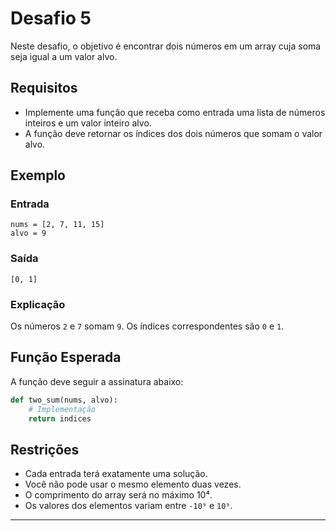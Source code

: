 # Desafio 5

Neste desafio, o objetivo é encontrar dois números em um array cuja soma seja igual a um valor alvo.

## Requisitos
- Implemente uma função que receba como entrada uma lista de números inteiros e um valor inteiro alvo.
- A função deve retornar os índices dos dois números que somam o valor alvo.

## Exemplo

### Entrada
```plaintext
nums = [2, 7, 11, 15]
alvo = 9
```

### Saída
```plaintext
[0, 1]
```

### Explicação
Os números `2` e `7` somam `9`. Os índices correspondentes são `0` e `1`.

## Função Esperada
A função deve seguir a assinatura abaixo:
```python
def two_sum(nums, alvo):
    # Implementação
    return indices
```

## Restrições
- Cada entrada terá exatamente uma solução.
- Você não pode usar o mesmo elemento duas vezes.
- O comprimento do array será no máximo 10⁴.
- Os valores dos elementos variam entre `-10⁹` e `10⁹`.

---
